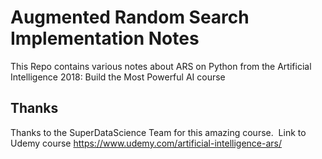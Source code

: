 # Augmented Random Search Implementation Notes
This Repo contains various notes about ARS on Python from the Artificial Intelligence 2018: Build the Most Powerful AI course
## Thanks
Thanks to the SuperDataScience Team for this amazing course. 
 Link to Udemy course
<https://www.udemy.com/artificial-intelligence-ars/>
